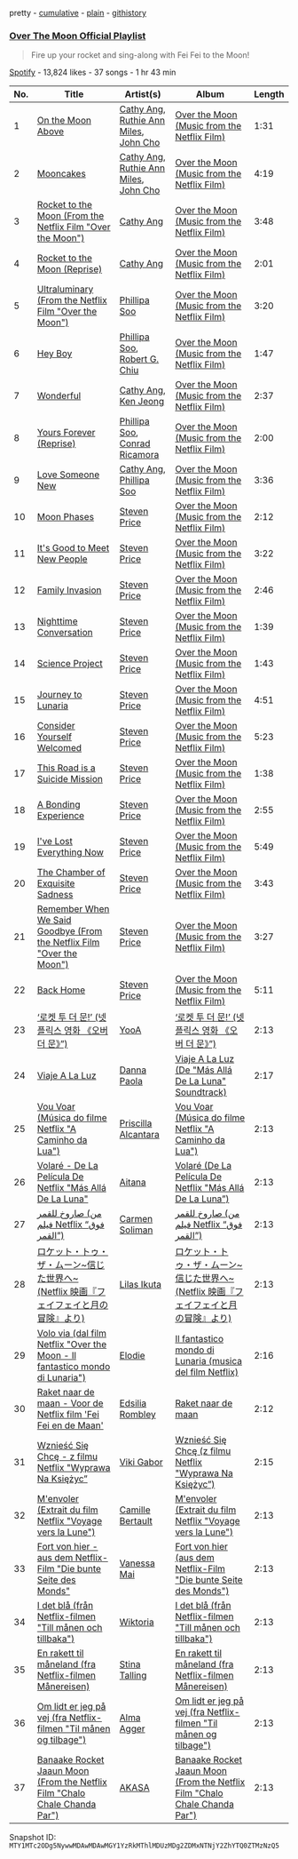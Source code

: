 pretty - [cumulative](/playlists/cumulative/37i9dQZF1DX1izsHDxkdWu.md) - [plain](/playlists/plain/37i9dQZF1DX1izsHDxkdWu) - [githistory](https://github.githistory.xyz/mackorone/spotify-playlist-archive/blob/main/playlists/plain/37i9dQZF1DX1izsHDxkdWu)

### [Over The Moon Official Playlist](https://open.spotify.com/playlist/37i9dQZF1DX1izsHDxkdWu)

> Fire up your rocket and sing\-along with Fei Fei to the Moon!

[Spotify](https://open.spotify.com/user/spotify) - 13,824 likes - 37 songs - 1 hr 43 min

| No. | Title | Artist(s) | Album | Length |
|---|---|---|---|---|
| 1 | [On the Moon Above](https://open.spotify.com/track/73rqyAV7sSR4WQYEzHiUhK) | [Cathy Ang](https://open.spotify.com/artist/3qLXQKIfWi7roh2tmVRjzn), [Ruthie Ann Miles](https://open.spotify.com/artist/0KvyvyfojiiGL7yBIWrwLI), [John Cho](https://open.spotify.com/artist/0yX0utSZytFdvxNkpZ0LEJ) | [Over the Moon \(Music from the Netflix Film\)](https://open.spotify.com/album/3Bx1Oe2Umw0n4tNbIpO1aD) | 1:31 |
| 2 | [Mooncakes](https://open.spotify.com/track/5JD2Yo04eTsvfhYFbuoOk0) | [Cathy Ang](https://open.spotify.com/artist/3qLXQKIfWi7roh2tmVRjzn), [Ruthie Ann Miles](https://open.spotify.com/artist/0KvyvyfojiiGL7yBIWrwLI), [John Cho](https://open.spotify.com/artist/0yX0utSZytFdvxNkpZ0LEJ) | [Over the Moon \(Music from the Netflix Film\)](https://open.spotify.com/album/3Bx1Oe2Umw0n4tNbIpO1aD) | 4:19 |
| 3 | [Rocket to the Moon \(From the Netflix Film "Over the Moon"\)](https://open.spotify.com/track/7z6wKPYntTIAPLNOZRQq3t) | [Cathy Ang](https://open.spotify.com/artist/3qLXQKIfWi7roh2tmVRjzn) | [Over the Moon \(Music from the Netflix Film\)](https://open.spotify.com/album/3Bx1Oe2Umw0n4tNbIpO1aD) | 3:48 |
| 4 | [Rocket to the Moon \(Reprise\)](https://open.spotify.com/track/1R06FmCxWzEngcHYcQRlpI) | [Cathy Ang](https://open.spotify.com/artist/3qLXQKIfWi7roh2tmVRjzn) | [Over the Moon \(Music from the Netflix Film\)](https://open.spotify.com/album/3Bx1Oe2Umw0n4tNbIpO1aD) | 2:01 |
| 5 | [Ultraluminary \(From the Netflix Film "Over the Moon"\)](https://open.spotify.com/track/5Yx7Cl7QZx80fx3hvESVB2) | [Phillipa Soo](https://open.spotify.com/artist/2OEGI2wrCVmvavKEOMlccy) | [Over the Moon \(Music from the Netflix Film\)](https://open.spotify.com/album/3Bx1Oe2Umw0n4tNbIpO1aD) | 3:20 |
| 6 | [Hey Boy](https://open.spotify.com/track/4xTGusVtTVFmKLRaUNRD7w) | [Phillipa Soo](https://open.spotify.com/artist/2OEGI2wrCVmvavKEOMlccy), [Robert G\. Chiu](https://open.spotify.com/artist/7w1guDBNeJPNishwQ8qJAv) | [Over the Moon \(Music from the Netflix Film\)](https://open.spotify.com/album/3Bx1Oe2Umw0n4tNbIpO1aD) | 1:47 |
| 7 | [Wonderful](https://open.spotify.com/track/0T66aS1mPPqMuCYyCq1twF) | [Cathy Ang](https://open.spotify.com/artist/3qLXQKIfWi7roh2tmVRjzn), [Ken Jeong](https://open.spotify.com/artist/2KCEUp3nOtiCKoF5zvXVpf) | [Over the Moon \(Music from the Netflix Film\)](https://open.spotify.com/album/3Bx1Oe2Umw0n4tNbIpO1aD) | 2:37 |
| 8 | [Yours Forever \(Reprise\)](https://open.spotify.com/track/45b7puILRzQm2Zcl8ReOcZ) | [Phillipa Soo](https://open.spotify.com/artist/2OEGI2wrCVmvavKEOMlccy), [Conrad Ricamora](https://open.spotify.com/artist/213sMRb8nXEanOYpHUBBIX) | [Over the Moon \(Music from the Netflix Film\)](https://open.spotify.com/album/3Bx1Oe2Umw0n4tNbIpO1aD) | 2:00 |
| 9 | [Love Someone New](https://open.spotify.com/track/6pAnjUKn7QZISvWbh7uY4m) | [Cathy Ang](https://open.spotify.com/artist/3qLXQKIfWi7roh2tmVRjzn), [Phillipa Soo](https://open.spotify.com/artist/2OEGI2wrCVmvavKEOMlccy) | [Over the Moon \(Music from the Netflix Film\)](https://open.spotify.com/album/3Bx1Oe2Umw0n4tNbIpO1aD) | 3:36 |
| 10 | [Moon Phases](https://open.spotify.com/track/0a5P31i4G47JQOVYiTnC8j) | [Steven Price](https://open.spotify.com/artist/3sw7CBftCnflJN8HQiUNmK) | [Over the Moon \(Music from the Netflix Film\)](https://open.spotify.com/album/3Bx1Oe2Umw0n4tNbIpO1aD) | 2:12 |
| 11 | [It's Good to Meet New People](https://open.spotify.com/track/1MIzdetw6fjVZorGWKeROJ) | [Steven Price](https://open.spotify.com/artist/3sw7CBftCnflJN8HQiUNmK) | [Over the Moon \(Music from the Netflix Film\)](https://open.spotify.com/album/3Bx1Oe2Umw0n4tNbIpO1aD) | 3:22 |
| 12 | [Family Invasion](https://open.spotify.com/track/4JzWKzahqQ0NSgRajrby9H) | [Steven Price](https://open.spotify.com/artist/3sw7CBftCnflJN8HQiUNmK) | [Over the Moon \(Music from the Netflix Film\)](https://open.spotify.com/album/3Bx1Oe2Umw0n4tNbIpO1aD) | 2:46 |
| 13 | [Nighttime Conversation](https://open.spotify.com/track/0kespT2GP46VLQ9DmEDQxy) | [Steven Price](https://open.spotify.com/artist/3sw7CBftCnflJN8HQiUNmK) | [Over the Moon \(Music from the Netflix Film\)](https://open.spotify.com/album/3Bx1Oe2Umw0n4tNbIpO1aD) | 1:39 |
| 14 | [Science Project](https://open.spotify.com/track/4c6JP62sRyEuUhOPkSoRST) | [Steven Price](https://open.spotify.com/artist/3sw7CBftCnflJN8HQiUNmK) | [Over the Moon \(Music from the Netflix Film\)](https://open.spotify.com/album/3Bx1Oe2Umw0n4tNbIpO1aD) | 1:43 |
| 15 | [Journey to Lunaria](https://open.spotify.com/track/5ynqy2rL3XwKcp70KelYbd) | [Steven Price](https://open.spotify.com/artist/3sw7CBftCnflJN8HQiUNmK) | [Over the Moon \(Music from the Netflix Film\)](https://open.spotify.com/album/3Bx1Oe2Umw0n4tNbIpO1aD) | 4:51 |
| 16 | [Consider Yourself Welcomed](https://open.spotify.com/track/3Jusq3wS5Kzu2xsTUyBbVH) | [Steven Price](https://open.spotify.com/artist/3sw7CBftCnflJN8HQiUNmK) | [Over the Moon \(Music from the Netflix Film\)](https://open.spotify.com/album/3Bx1Oe2Umw0n4tNbIpO1aD) | 5:23 |
| 17 | [This Road is a Suicide Mission](https://open.spotify.com/track/15Vk6UHrHlpCpgwqhSQN7d) | [Steven Price](https://open.spotify.com/artist/3sw7CBftCnflJN8HQiUNmK) | [Over the Moon \(Music from the Netflix Film\)](https://open.spotify.com/album/3Bx1Oe2Umw0n4tNbIpO1aD) | 1:38 |
| 18 | [A Bonding Experience](https://open.spotify.com/track/4OPsrol2u5iLgDyuzX9ae3) | [Steven Price](https://open.spotify.com/artist/3sw7CBftCnflJN8HQiUNmK) | [Over the Moon \(Music from the Netflix Film\)](https://open.spotify.com/album/3Bx1Oe2Umw0n4tNbIpO1aD) | 2:55 |
| 19 | [I've Lost Everything Now](https://open.spotify.com/track/7uRmAMQL4YKkzod0oA0reB) | [Steven Price](https://open.spotify.com/artist/3sw7CBftCnflJN8HQiUNmK) | [Over the Moon \(Music from the Netflix Film\)](https://open.spotify.com/album/3Bx1Oe2Umw0n4tNbIpO1aD) | 5:49 |
| 20 | [The Chamber of Exquisite Sadness](https://open.spotify.com/track/4mPxvG0dUuj6bfhYOUQiUz) | [Steven Price](https://open.spotify.com/artist/3sw7CBftCnflJN8HQiUNmK) | [Over the Moon \(Music from the Netflix Film\)](https://open.spotify.com/album/3Bx1Oe2Umw0n4tNbIpO1aD) | 3:43 |
| 21 | [Remember When We Said Goodbye \(From the Netflix Film "Over the Moon"\)](https://open.spotify.com/track/3mrJGJ29t84ndQuwRr0fze) | [Steven Price](https://open.spotify.com/artist/3sw7CBftCnflJN8HQiUNmK) | [Over the Moon \(Music from the Netflix Film\)](https://open.spotify.com/album/3Bx1Oe2Umw0n4tNbIpO1aD) | 3:27 |
| 22 | [Back Home](https://open.spotify.com/track/5wJq3NcKDBPOeAc5nYewaN) | [Steven Price](https://open.spotify.com/artist/3sw7CBftCnflJN8HQiUNmK) | [Over the Moon \(Music from the Netflix Film\)](https://open.spotify.com/album/3Bx1Oe2Umw0n4tNbIpO1aD) | 5:11 |
| 23 | [‘로켓 투 더 문!’ \(넷플릭스 영화 《오버 더 문》”\)](https://open.spotify.com/track/7EEI4Y8NdFeKwt7qjZMZ0L) | [YooA](https://open.spotify.com/artist/4ur1jCwyNlhgd0viJkOtcQ) | [‘로켓 투 더 문!’ \(넷플릭스 영화 《오버 더 문》”\)](https://open.spotify.com/album/7dIuGY0XqUs46jOGEesx9U) | 2:13 |
| 24 | [Viaje A La Luz](https://open.spotify.com/track/7mQbHLZzQLP1kD3cOiAlMJ) | [Danna Paola](https://open.spotify.com/artist/5xSx2FM8mQnrfgM1QsHniB) | [Viaje A La Luz \(De "Más Allá De La Luna" Soundtrack\)](https://open.spotify.com/album/29hfMCh9vKqYakjav3UU4Y) | 2:17 |
| 25 | [Vou Voar \(Música do filme Netflix "A Caminho da Lua"\)](https://open.spotify.com/track/4n5mYUSdtHtPDVO7nKqUVr) | [Priscilla Alcantara](https://open.spotify.com/artist/4jkOEd7kQE6UyiXnuQy9pa) | [Vou Voar \(Música do filme Netflix "A Caminho da Lua"\)](https://open.spotify.com/album/7CDCDayiojPBSAqMNKUDJU) | 2:13 |
| 26 | [Volaré \- De La Película De Netflix "Más Allá De La Luna"](https://open.spotify.com/track/5DBmcSflPbZWW3yYec9hif) | [Aitana](https://open.spotify.com/artist/7eLcDZDYHXZCebtQmVFL25) | [Volaré \(De La Película De Netflix "Más Allá De La Luna”\)](https://open.spotify.com/album/5x7utQZPz8aUtxlZucmVhU) | 2:13 |
| 27 | [صاروخ للقمر \(من فيلم Netflix “فوق القمر”\)](https://open.spotify.com/track/3juMVk4WoySe8tNATFFkKU) | [Carmen Soliman](https://open.spotify.com/artist/5gPruOKbqIMNHlXASmRXXt) | [صاروخ للقمر \(من فيلم Netflix “فوق القمر”\)](https://open.spotify.com/album/58Fs9zS80bNXHPx1yePZFR) | 2:13 |
| 28 | [ロケット・トゥ・ザ・ムーン\~信じた世界へ\~ \(Netflix 映画『フェイフェイと月の冒険』より\)](https://open.spotify.com/track/1vzZJBvKSsJ0KLImDE6Pey) | [Lilas Ikuta](https://open.spotify.com/artist/1qM11R4ylJyQiPJ0DffE9z) | [ロケット・トゥ・ザ・ムーン\~信じた世界へ\~ \(Netflix 映画『フェイフェイと月の冒険』より\)](https://open.spotify.com/album/72z020EmzNNrjfovPHd7LM) | 2:13 |
| 29 | [Volo via \(dal film Netflix "Over the Moon \- Il fantastico mondo di Lunaria"\)](https://open.spotify.com/track/7v5LkagPuy2xflmpIXhqPc) | [Elodie](https://open.spotify.com/artist/7GgpsUpkj3olseoaTY7TEY) | [Il fantastico mondo di Lunaria \(musica del film Netflix\)](https://open.spotify.com/album/0G3sM7ZCRugZFXgtNPtclP) | 2:16 |
| 30 | [Raket naar de maan \- Voor de Netflix film 'Fei Fei en de Maan'](https://open.spotify.com/track/6o9U7pA3R9XybQJqsPj8Ew) | [Edsilia Rombley](https://open.spotify.com/artist/1gdEZYmSkbreRam9wU3upg) | [Raket naar de maan](https://open.spotify.com/album/3xzBbi2MzZcQl3erCM4C1a) | 2:12 |
| 31 | [Wznieść Się Chcę \- z filmu Netflix "Wyprawa Na Księżyc”](https://open.spotify.com/track/565keVOeBhjgrL3ZkEOSrD) | [Viki Gabor](https://open.spotify.com/artist/3yCRvilOBzRkyxOsOi4tsR) | [Wznieść Się Chcę \(z filmu Netflix "Wyprawa Na Księżyc”\)](https://open.spotify.com/album/3K5C4HxFkAVlLIMiBgiwYE) | 2:15 |
| 32 | [M'envoler \(Extrait du film Netflix "Voyage vers la Lune"\)](https://open.spotify.com/track/6IdmozotOMcMx9aRUBjSct) | [Camille Bertault](https://open.spotify.com/artist/7Dg9vuKpfUPSsWslQ4dm3n) | [M'envoler \(Extrait du film Netflix "Voyage vers la Lune"\)](https://open.spotify.com/album/44jvxuGwOC2GQjzGLaBjU2) | 2:13 |
| 33 | [Fort von hier \- aus dem Netflix\-Film "Die bunte Seite des Monds"](https://open.spotify.com/track/2h4CHZ6IZyTtVaZF3LVoLR) | [Vanessa Mai](https://open.spotify.com/artist/3WUe8ADT5d65WeByR3ubl7) | [Fort von hier \(aus dem Netflix\-Film "Die bunte Seite des Monds"\)](https://open.spotify.com/album/17ykAkldCOAlhBM4G58ZG6) | 2:13 |
| 34 | [I det blå \(från Netflix\-filmen "Till månen och tillbaka"\)](https://open.spotify.com/track/6SMftWz5W9xDC7Eg4LKvEa) | [Wiktoria](https://open.spotify.com/artist/3gbaHBYDy62irTs0ZsHNmi) | [I det blå \(från Netflix\-filmen "Till månen och tillbaka"\)](https://open.spotify.com/album/7pzBYbg4c9rQeXAhgdJiNP) | 2:13 |
| 35 | [En rakett til måneland \(fra Netflix\-filmen Månereisen\)](https://open.spotify.com/track/7IHVsbDBBPNXvXexggAN3x) | [Stina Talling](https://open.spotify.com/artist/60kd97YittR2LFu7YLW1Ap) | [En rakett til måneland \(fra Netflix\-filmen Månereisen\)](https://open.spotify.com/album/2arlmMd9zciyTQzVEtdrme) | 2:13 |
| 36 | [Om lidt er jeg på vej \(fra Netflix\-filmen "Til månen og tilbage"\)](https://open.spotify.com/track/0Kx1W622RVUghLvFycysqG) | [Alma Agger](https://open.spotify.com/artist/7KVgErycN4QQHQnoz9tVWH) | [Om lidt er jeg på vej \(fra Netflix\-filmen "Til månen og tilbage"\)](https://open.spotify.com/album/2pKm3H9nZolaXRWQ58ggBn) | 2:13 |
| 37 | [Banaake Rocket Jaaun Moon \(From the Netflix Film "Chalo Chale Chanda Par"\)](https://open.spotify.com/track/5LAZetmMAA5xDELOWy0pwI) | [AKASA](https://open.spotify.com/artist/4mRPyvdSBxARQIFeXXM13s) | [Banaake Rocket Jaaun Moon \(From the Netflix Film "Chalo Chale Chanda Par"\)](https://open.spotify.com/album/3uazJHeGjSrsk2kdSooudG) | 2:13 |

Snapshot ID: `MTY1MTc2ODg5NywwMDAwMDAwMGY1YzRkMThlMDUzMDg2ZDMxNTNjY2ZhYTQ0ZTMzNzQ5`
